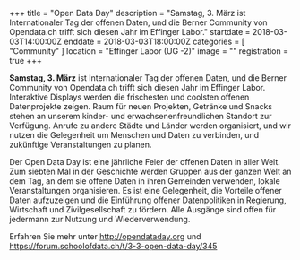 +++
title = "Open Data Day"
description = "Samstag, 3. März ist Internationaler Tag der offenen Daten, und die Berner Community von Opendata.ch trifft sich diesen Jahr im Effinger Labor."
startdate = 2018-03-03T14:00:00Z
enddate = 2018-03-03T18:00:00Z
categories = [ "Community" ]
location = "Effinger Labor (UG -2)"
image = ""
registration = true
+++

**Samstag, 3. März** ist Internationaler Tag der offenen Daten, und die Berner Community von Opendata.ch trifft sich diesen Jahr im Effinger Labor. Interaktive Displays werden die frischesten und coolsten offenen Datenprojekte zeigen. Raum für neuen Projekten, Getränke und Snacks stehen an unserem kinder- und erwachsenenfreundlichen Standort zur Verfügung. Anrufe zu andere Städte und Länder werden organisiert, und wir nutzen die Gelegenheit um Menschen und Daten zu verbinden, und zukünftige Veranstaltungen zu planen.

Der Open Data Day ist eine jährliche Feier der offenen Daten in aller Welt. Zum siebten Mal in der Geschichte werden Gruppen aus der ganzen Welt an dem Tag, an dem sie offene Daten in ihren Gemeinden verwenden, lokale Veranstaltungen organisieren. Es ist eine Gelegenheit, die Vorteile offener Daten aufzuzeigen und die Einführung offener Datenpolitiken in Regierung, Wirtschaft und Zivilgesellschaft zu fördern. Alle Ausgänge sind offen für jedermann zur Nutzung und Wiederverwendung.

Erfahren Sie mehr unter http://opendataday.org und https://forum.schoolofdata.ch/t/3-3-open-data-day/345
